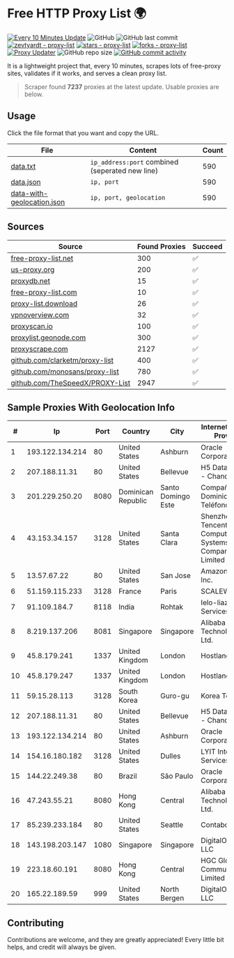 
# Free HTTP Proxy List 🌍

[![Every 10 Minutes Update](https://github.com/mertguvencli/http-proxy-list/actions/workflows/main.yml/badge.svg?branch=main)](https://github.com/mertguvencli/http-proxy-list/actions/workflows/main.yml)
![GitHub](https://img.shields.io/github/license/mertguvencli/http-proxy-list)
![GitHub last commit](https://img.shields.io/github/last-commit/mertguvencli/http-proxy-list)
[![zevtyardt - proxy-list](https://img.shields.io/static/v1?label=zevtyardt&message=proxy-list&color=blue&logo=github)](https://github.com/zevtyardt/proxy-list "Go to GitHub repo")
[![stars - proxy-list](https://img.shields.io/github/stars/zevtyardt/proxy-list?style=social)](https://github.com/zevtyardt/proxy-list)
[![forks - proxy-list](https://img.shields.io/github/forks/zevtyardt/proxy-list?style=social)](https://github.com/zevtyardt/proxy-list)
[![Proxy Updater](https://github.com/zevtyardt/proxy-list/workflows/Proxy%20Updater/badge.svg)](https://github.com/zevtyardt/proxy-list/actions?query=workflow:"Proxy+Updater")
![GitHub repo size](https://img.shields.io/github/repo-size/zevtyardt/proxy-list)
[![GitHub commit activity](https://img.shields.io/github/commit-activity/m/zevtyardt/proxy-list?logo=commits)](https://github.com/zevtyardt/proxy-list/commits/main)

It is a lightweight project that, every 10 minutes, scrapes lots of free-proxy sites, validates if it works, and serves a clean proxy list.

> Scraper found **7237** proxies at the latest update. Usable proxies are below.

## Usage

Click the file format that you want and copy the URL.

|File|Content|Count|
|----|-------|-----|
|[data.txt](https://raw.githubusercontent.com/mertguvencli/http-proxy-list/main/proxy-list/data.txt)|`ip_address:port` combined (seperated new line)|590|
|[data.json](https://raw.githubusercontent.com/mertguvencli/http-proxy-list/main/proxy-list/data.json)|`ip, port`|590|
|[data-with-geolocation.json](https://raw.githubusercontent.com/mertguvencli/http-proxy-list/main/proxy-list/data-with-geolocation.json)|`ip, port, geolocation`|590|

## Sources

|Source|Found Proxies|Succeed|
|------|-------------|-------|
|[free-proxy-list.net](https://free-proxy-list.net)|300|✅|
|[us-proxy.org](https://www.us-proxy.org)|200|✅|
|[proxydb.net](http://proxydb.net)|15|✅|
|[free-proxy-list.com](https://free-proxy-list.com/?page=&port=&type%5B%5D=http&type%5B%5D=https&up_time=0&search=Search)|10|✅|
|[proxy-list.download](https://www.proxy-list.download/HTTP)|26|✅|
|[vpnoverview.com](https://vpnoverview.com/privacy/anonymous-browsing/free-proxy-servers)|32|✅|
|[proxyscan.io](https://www.proxyscan.io)|100|✅|
|[proxylist.geonode.com](https://proxylist.geonode.com/api/proxy-list?limit=300&page=1&sort_by=lastChecked&sort_type=desc&protocols=http,https)|300|✅|
|[proxyscrape.com](https://api.proxyscrape.com/v2/?request=displayproxies&protocol=http&timeout=10000&country=all&ssl=all&anonymity=all)|2127|✅|
|[github.com/clarketm/proxy-list](https://raw.githubusercontent.com/clarketm/proxy-list/master/proxy-list-raw.txt)|400|✅|
|[github.com/monosans/proxy-list](https://raw.githubusercontent.com/monosans/proxy-list/main/proxies/http.txt)|780|✅|
|[github.com/TheSpeedX/PROXY-List](https://raw.githubusercontent.com/TheSpeedX/PROXY-List/master/http.txt)|2947|✅|


## Sample Proxies With Geolocation Info

|#|Ip|Port|Country|City|Internet Service Provider|
|-|--|----|-------|----|-------------------------|
|1|193.122.134.214|80|United States|Ashburn|Oracle Corporation|
|2|207.188.11.31|80|United States|Bellevue|H5 Data Centers - Chandler LLC|
|3|201.229.250.20|8080|Dominican Republic|Santo Domingo Este|Compañía Dominicana de Teléfonos S. A.|
|4|43.153.34.157|3128|United States|Santa Clara|Shenzhen Tencent Computer Systems Company Limited|
|5|13.57.67.22|80|United States|San Jose|Amazon.com, Inc.|
|6|51.159.115.233|3128|France|Paris|SCALEWAY|
|7|91.109.184.7|8118|India|Rohtak|Ielo-liazo Services SAS|
|8|8.219.137.206|8081|Singapore|Singapore|Alibaba (US) Technology Co., Ltd.|
|9|45.8.179.241|1337|United Kingdom|London|Hostland LLC|
|10|45.8.179.247|1337|United Kingdom|London|Hostland LLC|
|11|59.15.28.113|3128|South Korea|Guro-gu|Korea Telecom|
|12|207.188.11.31|80|United States|Bellevue|H5 Data Centers - Chandler LLC|
|13|193.122.134.214|80|United States|Ashburn|Oracle Corporation|
|14|154.16.180.182|3128|United States|Dulles|LYIT Internet Services|
|15|144.22.249.38|80|Brazil|São Paulo|Oracle Corporation|
|16|47.243.55.21|8080|Hong Kong|Central|Alibaba (US) Technology Co., Ltd.|
|17|85.239.233.184|80|United States|Seattle|Contabo Inc.|
|18|143.198.203.147|1080|Singapore|Singapore|DigitalOcean, LLC|
|19|223.18.60.191|8080|Hong Kong|Central|HGC Global Communications Limited|
|20|165.22.189.59|999|United States|North Bergen|DigitalOcean, LLC|



## Contributing

Contributions are welcome, and they are greatly appreciated! Every
little bit helps, and credit will always be given.


